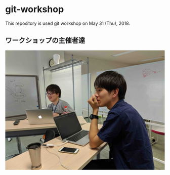 # git-workshop
This repository is used git workshop on May 31 (Thu), 2018.

## ワークショップの主催者達
![主催者](heroes.jpg)